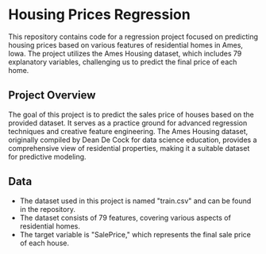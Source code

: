 # Housing Prices Regression

This repository contains code for a regression project focused on predicting housing prices based on various features of residential homes in Ames, Iowa. The project utilizes the Ames Housing dataset, which includes 79 explanatory variables, challenging us to predict the final price of each home.

## Project Overview

The goal of this project is to predict the sales price of houses based on the provided dataset. It serves as a practice ground for advanced regression techniques and creative feature engineering. The Ames Housing dataset, originally compiled by Dean De Cock for data science education, provides a comprehensive view of residential properties, making it a suitable dataset for predictive modeling.

## Data


- The dataset used in this project is named "train.csv" and can be found in the repository.
- The dataset consists of 79 features, covering various aspects of residential homes.
- The target variable is "SalePrice," which represents the final sale price of each house.

